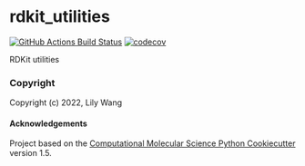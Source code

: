 rdkit_utilities
==============================
[//]: # (Badges)
[![GitHub Actions Build Status](https://github.com/REPLACE_WITH_OWNER_ACCOUNT/rdkit_utilities/workflows/CI/badge.svg)](https://github.com/REPLACE_WITH_OWNER_ACCOUNT/rdkit_utilities/actions?query=workflow%3ACI)
[![codecov](https://codecov.io/gh/REPLACE_WITH_OWNER_ACCOUNT/rdkit_utilities/branch/master/graph/badge.svg)](https://codecov.io/gh/REPLACE_WITH_OWNER_ACCOUNT/rdkit_utilities/branch/master)


RDKit utilities

### Copyright

Copyright (c) 2022, Lily Wang


#### Acknowledgements
 
Project based on the 
[Computational Molecular Science Python Cookiecutter](https://github.com/molssi/cookiecutter-cms) version 1.5.
